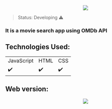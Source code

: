 <center><img src=https://user-images.githubusercontent.com/29392805/167911189-595ecda2-c5cb-4aff-8e73-5e008548c942.gif></center>


> Status: Developing ⚠️

### It is a movie search app using OMDb API
  
## Technologies Used:

<table>
  <tr>
    <td>JavaScript</td>
    <td>HTML</td>
    <td>CSS</td>    
  </tr>
  <tr>
    <td>✔️</td>
    <td>✔️</td>
    <td>✔️</td>    
  </tr>
</table>

## Web version:

<center><img src="https://user-images.githubusercontent.com/29392805/167912597-f0b496c1-a1ae-47b5-ab9b-6368df47242a.gif"></center>
